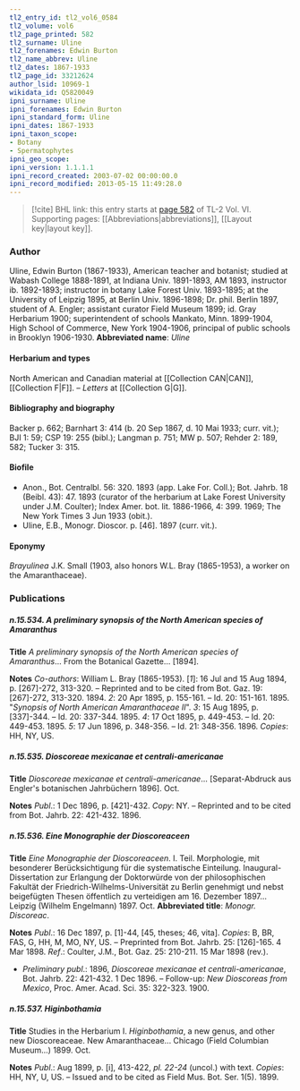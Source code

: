 ```yaml
---
tl2_entry_id: tl2_vol6_0584
tl2_volume: vol6
tl2_page_printed: 582
tl2_surname: Uline
tl2_forenames: Edwin Burton
tl2_name_abbrev: Uline
tl2_dates: 1867-1933
tl2_page_id: 33212624
author_lsid: 10969-1
wikidata_id: Q5820049
ipni_surname: Uline
ipni_forenames: Edwin Burton
ipni_standard_form: Uline
ipni_dates: 1867-1933
ipni_taxon_scope: 
- Botany
- Spermatophytes
ipni_geo_scope: 
ipni_version: 1.1.1.1
ipni_record_created: 2003-07-02 00:00:00.0
ipni_record_modified: 2013-05-15 11:49:28.0
---
```



> [!cite] BHL link: this entry starts at [page 582](https://www.biodiversitylibrary.org/page/33212624) of TL-2 Vol. VI.
> Supporting pages: [[Abbreviations|abbreviations]], [[Layout key|layout key]].

### Author

Uline, Edwin Burton (1867-1933), American teacher and botanist; studied at Wabash College 1888-1891, at Indiana Univ. 1891-1893, AM 1893, instructor ib. 1892-1893; instructor in botany Lake Forest Univ. 1893-1895; at the University of Leipzig 1895, at Berlin Univ. 1896-1898; Dr. phil. Berlin 1897, student of A. Engler; assistant curator Field Museum 1899; id. Gray Herbarium 1900; superintendent of schools Mankato, Minn. 1899-1904, High School of Commerce, New York 1904-1906, principal of public schools in Brooklyn 1906-1930. 
**Abbreviated name**: *Uline*

#### Herbarium and types

North American and Canadian material at [[Collection CAN|CAN]], [[Collection F|F]]. – *Letters* at [[Collection G|G]].

#### Bibliography and biography

Backer p. 662; Barnhart 3: 414 (b. 20 Sep 1867, d. 10 Mai 1933; curr. vit.); BJI 1: 59; CSP 19: 255 (bibl.); Langman p. 751; MW p. 507; Rehder 2: 189, 582; Tucker 3: 315.

#### Biofile

- Anon., Bot. Centralbl. 56: 320. 1893 (app. Lake For. Coll.); Bot. Jahrb. 18 (Beibl. 43): 47. 1893 (curator of the herbarium at Lake Forest University under J.M. Coulter); Index Amer. bot. lit. 1886-1966, 4: 399. 1969; The New York Times 3 Jun 1933 (obit.).
- Uline, E.B., Monogr. Dioscor. p. \[46\]. 1897 (curr. vit.).

#### Eponymy

*Brayulinea* J.K. Small (1903, also honors W.L. Bray (1865-1953), a worker on the Amaranthaceae).

### Publications

##### n.15.534. A preliminary synopsis of the North American species of Amaranthus

**Title**
*A preliminary synopsis of the North American species of Amaranthus*... From the Botanical Gazette... \[1894\].

**Notes**
*Co-authors*: William L. Bray (1865-1953).
\[*1*\]: 16 Jul and 15 Aug 1894, p. \[267\]-272, 313-320. – Reprinted and to be cited from Bot. Gaz. 19: \[267\]-272, 313-320. 1894.
*2*: 20 Apr 1895, p. 155-161. – Id. 20: 151-161. 1895. "*Synopsis of North American Amaranthaceae II*".
*3*: 15 Aug 1895, p. \[337\]-344. – Id. 20: 337-344. 1895.
*4*: 17 Oct 1895, p. 449-453. – Id. 20: 449-453. 1895.
*5*: 17 Jun 1896, p. 348-356. – Id. 21: 348-356. 1896.
*Copies*: HH, NY, US.

##### n.15.535. Dioscoreae mexicanae et centrali-americanae

**Title**
*Dioscoreae mexicanae et centrali-americanae*... \[Separat-Abdruck aus Engler's botanischen Jahrbüchern 1896\]. Oct.

**Notes**
*Publ*.: 1 Dec 1896, p. \[421\]-432. *Copy*: NY. – Reprinted and to be cited from Bot. Jahrb. 22: 421-432. 1896.

##### n.15.536. Eine Monographie der Dioscoreaceen

**Title**
*Eine Monographie der Dioscoreaceen*. I. Teil. Morphologie, mit besonderer Berücksichtigung für die systematische Einteilung. Inaugural-Dissertation zur Erlangung der Doktorwürde von der philosophischen Fakultät der Friedrich-Wilhelms-Universität zu Berlin genehmigt und nebst beigefügten Thesen öffentlich zu verteidigen am 16. Dezember 1897... Leipzig (Wilhelm Engelmann) 1897. Oct.
**Abbreviated title**: *Monogr. Discoreac*.

**Notes**
*Publ*.: 16 Dec 1897, p. \[1\]-44, \[45, theses; 46, vita\]. *Copies*: B, BR, FAS, G, HH, M, MO, NY, US. – Preprinted from Bot. Jahrb. 25: \[126\]-165. 4 Mar 1898.
*Ref*.: Coulter, J.M., Bot. Gaz. 25: 210-211. 15 Mar 1898 (rev.).
- *Preliminary publ*.: 1896, *Dioscoreae mexicanae et centrali-americanae*, Bot. Jahrb. 22: 421-432. 1 Dec 1896. – Follow-up: *New Dioscoreas from Mexico*, Proc. Amer. Acad. Sci. 35: 322-323. 1900.

##### n.15.537. Higinbothamia

**Title**
Studies in the Herbarium I. *Higinbothamia*, a new genus, and other new Dioscoreaceae. New Amaranthaceae... Chicago (Field Columbian Museum...) 1899. Oct.

**Notes**
*Publ*.: Aug 1899, p. \[i\], 413-422, *pl. 22-24* (uncol.) with text. *Copies*: HH, NY, U, US. – Issued and to be cited as Field Mus. Bot. Ser. 1(5). 1899.

